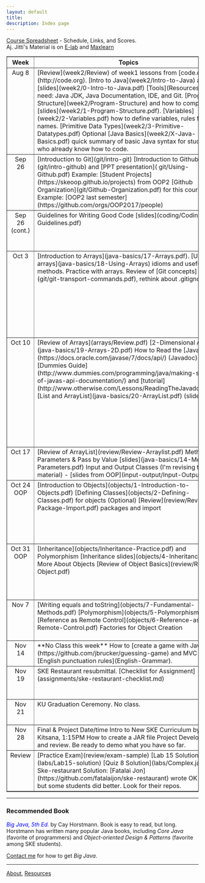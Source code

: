 ```yaml
---
layout: default
title:
description: Index page
---
```


[Course Spreadsheet](https://goo.gl/y4xqaS) - Schedule, Links, and Scores.    
Aj. Jitti's Material is on [E-lab](https://elab.cpe.ku.ac.th) and [Maxlearn](https://course.ku.ac.th)


<table border="1">
<tr valign="top">
  <th> Week  </th> 
  <th width="46%"> Topics </th>
  <th width="46%"> Assignment </th>
</tr>
<!-- -->
<tr valign="top">
<td align="center"> Aug 8 </td>
<td markdown="span">
[Review](week2/Review) of week1 lessons from [code.org](http://code.org).   
[Intro to Java](week2/Intro-to-Java) and [slides](week2/0-Intro-to-Java.pdf)   
[Tools](Resources) you need: Java JDK, Java Documentation, IDE, and Git.  
[Program Structure](week2/Program-Structure) and how to compile; [slides](week2/1-Program-Structure.pdf).  
[Variables](week2/2-Variables.pdf) how to define variables, rules for names.  
[Primitive Data Types](week2/3-Primitive-Datatypes.pdf)  
Optional [Java Basics](week2/X-Java-Basics.pdf) quick summary of basic Java syntax for students who already know how to code.  
</td>
<td markdown="span">
**Lab**  
1. [Intro to Java](week2/Lab1-Intro.pdf) with Greeter program. **New:** added optional problems using dialog boxes.  
2. [elab](https://elab.cpe.ku.ac.th) - must be done by next week.
</td>
<!-- Sep 26: git, coding -->
</tr>
<tr valign="top">
<td align="center"> Sep 26 </td>
<td markdown="span">
[Introduction to Git](git/intro-git)   
[Introduction to Github](git/intro-github) and [PPT presentation](
git/Using-Github.pdf)    
Example: [Student Projects](https://skeoop.github.io/projects) from OOP2    
[Github Organization](git/Github-Organization.pdf) for this course. Example: [OOP2 last semester](https://github.com/orgs/OOP2017/people)    
</td>
<td markdown="span">
**Lab:** [Git Assignment](git/lab-git) there will be a quiz on this next week.    
**SKE Restaurant:** You must create a Github repository named **ske-restaurant** and commit your code there.  Use that name **exactly**.   
**Homework:**  Learn to use the command line on your computer. Know how to: a) change directory, b) list files, c) list all files including hidden files, d) rename or move files, e) run a program.
</td>
</tr>
<!-- clean code -->
<tr valign="top">
<td align="center"> Sep 26<br/>(cont.) </td>
<td markdown="span">
Guidelines for Writing Good Code [slides](coding/Coding-Guidelines.pdf) 
</td>
<td markdown="span">
**Lab:** [Code Improvement Lab](coding/lab-code-improvement)
This assignment uses Github. **Due:** Sunday, 1 Oct, 20:00 on Github.    
Problem 3 (fixcode): [https://classroom.github.com/a/A0HAJsTW](https://classroom.github.com/a/A0HAJsTW)    
Study:  [Java Coding Standard](coding/Java-Coding-Standard.pdf)
</td>
</tr>
<!-- arrays -->
<tr valign="top">
<td align="center"> Oct 3 </td>
<td markdown="span">
[Introduction to Arrays](java-basics/17-Arrays.pdf).   
[Using arrays](java-basics/18-Using-Arrays) idioms and useful methods.   
Practice with arrays.   
Review of [Git concepts](git/git-transport-commands.pdf), rethink about .gitignore.    
</td>
<td markdown="span">
**Lab:**  [Arrays Lab](arrays/lab-arrays) using Github.   [JUnit Test Cases](https://github.com/OOP2018/arraylab-test).    
Lab URL: [https://classroom.github.com/a/fRBMqAfi](https://classroom.github.com/a/fRBMqAfi) to create your repository.    
**Read**: *Big Java*, Ch. 7 *Arrays*. Only 40 pages, easy to read.    
**Homework 2**:  [SKE Restaurant with Arrays](assignments/homework2) Revise SKE Restaurant to use **arrays** for menu items, prices, and customer's order.  Commit the code to Github (repo name **ske-restaurant**) by Sunday, 8 Oct 24:00.     
No credit if Github repo name is not **ske-restaurant**.     
See the **Checklist** at end of [Homework2](assignments/homework2).
</td>
</tr>
<!-- 2d-arrays and more -->
<tr valign="top">
<td align="center"> Oct 10 </td>
<td markdown="span">
[Review of Arrays](arrays/Review.pdf)        
[2-Dimensional Arrays](java-basics/19-Arrays-2D.pdf)   
How to Read the [Java API](https://docs.oracle.com/javase/7/docs/api/) (Javadoc) - [Dummies Guide](http://www.dummies.com/programming/java/making-sense-of-javas-api-documentation/) and [tutorial](http://www.otherwise.com/Lessons/ReadingTheJavadoc.html)    
[List and ArrayList](java-basics/20-ArrayList.pdf) (slides)
</td>
<td markdown="span">
**Quiz**    
**Lab:** [ArrayList Lab](arrays/lab-arraylist) using Github.    
Lab URL: [https://classroom.github.com/a/-cZ1ppg-](https://classroom.github.com/a/-cZ1ppg-) to create your repository.    
**Read**: *Big Java*, Ch. 7 *Arrays*  covers 2D arrays and ArrayList.    
**Suggested**: [Java Tutorial on ArrayList](https://docs.oracle.com/javase/tutorial/collections/implementations/list.html) and very brief [Beginners Book](https://beginnersbook.com/2013/12/java-arraylist/).    
**Homework**:     
1. Resubmit **fixcode** by Wednesday, 11 Oct, 22:00. Last chance.   
2. Resubmit **arraylab** by Friday, 22:00.    
3. ArrayList lab (above). Due: Sunday, 15 Oct. 8:00 (AM).    
4. [SKE Restaurant using Arrays](assignments/homework2) - must *really* use array. Details: see [assignment](assignments/homework2) and testing critieria in Google spreadsheet.       
**Grading Criteria**:    
See the [Course Spreadsheet](https://goo.gl/y4xqaS) "Grading Criteria" sheet on Google Docs.
</td>
</tr>
<!-- Week 11 -->
<tr valign="top">
<td align="center"> Oct 17 </td>
<td markdown="span">
[Review of ArrayList](review/Review-Arraylist.pdf)   
Method Parameters & Pass by Value [slides](java-basics/14-Method-Parameters.pdf)    
Input and Output Classes (I'm revising this material) - [slides from OOP](input-output/Input-Output.pdf)    
</td>
<td markdown="span">
**Quiz** - coding problem using arrays   
Lab: some input/output practice    
Review and correction of SKE Restaurant    
**Read**: *Big Java*, Ch. 11.1-11.2 (Input/Output), 11.4    
**Homework 3**: [SKE Restaurant with Menu File and Restaurant Manager](assignments/homework3).
</td>
</tr>
<!-- Week 12: OOP 1 -->
<tr valign="top">
<td align="center"> Oct 24 <br/> OOP </td>
<td markdown="span">
[Introduction to Objects](objects/1-Introduction-to-Objects.pdf)    
[Defining Classes](objects/2-Defining-Classes.pdf) for objects    
(Optional) [Review](review/Review-Package-Import.pdf) packages and import    
</td>
<td markdown="span">
**Quiz** reading from a file, using Arrays and ArrayList    
Lab: [Objects Lab](objects/lab-objects)    
Lab URL: [https://classroom.github.com/a/ubpc4JQ8](https://classroom.github.com/a/ubpc4JQ8)    
**Read**: *Big Java*, Ch. 2 (Objects) and Ch. 3 (Implementing Classes)    
**Suggested**: Java Tutorial on [Classes and Objects](https://docs.oracle.com/javase/tutorial/java/javaOO/index.html)    
**Project Proposal**:  [Instructions and Template](https://goo.gl/hegYGY) and [Sign-up Form](https://goo.gl/BUhK9k).
</td>
</tr>
<!-- Week 13: OOP 2 -->
<tr valign="top">
<td align="center"> Oct 31 <br/>OOP </td>
<td markdown="span">
[Inheritance](objects/Inheritance-Practice.pdf) and Polymorphism   
[Inheritance slides](objects/4-Inheritance.pdf)    
More About Objects    
[Review of Object Basics](review/Review-Object.pdf)   
</td>
<td markdown="span">
**Quiz**:  computer-based quiz using Github classroom    
**Lab**: [Inheritance](objects/lab-inheritance.pdf) - extend Person and BankAccount from last week.    
**Read**: *Big Java*, Ch. 9 (Inheritance and Polymorphism).   
**Suggested**: Java Tutorial on [Polymorphism](https://docs.oracle.com/javase/tutorial/java/IandI/polymorphism.html)     
**Note:** Polymorphism is key to O-O programming. Inheritance enables polymorphism and code reuse.  Try to understand them thoroughly.
</td>
</tr>
<!-- OOP 3 -->
<tr valign="top">
<td align="center"> Nov 7 </td>
<td markdown="span">
[Writing equals and toString](objects/7-Fundamental-Methods.pdf)    
[Polymorphism](objects/5-Polymorphism.pdf)    
[Reference as Remote Control](objects/6-Reference-as-Remote-Control.pdf)    
Factories for Object Creation  
</td>
<td markdown="span">
**Lab**: [Polymorphism, equals](objects/lab-polymorphism)   
**Assignment Cancelled**: [HW4: SKE Restaurant with objects](assignments/homework4) (Optional if you already finished HW2&HW3)    
**Coding Practice**: [Fraction class](assignments/Fraction.pdf) recommended for practice writing classes. There is an **app** for this.
</td>
</tr>
<!-- Project Prep -->
<tr valign="top">
<td align="center"> Nov 14 </td>
<td markdown="span">
**No Class this week**    
How to [create a game with JavaFX](https://github.com/jbrucker/guessing-game) and MVC design.   
[English punctuation rules](English-Grammar).    
</td>
<td markdown="span">
**Assignment**: Add link to your Github repo to [Projects Page](https://goo.gl/BUhK9k).  
Examples:   
[Guessing Game with JavaFX](https://github.com/jbrucker/guessing-game) and MVC design.   

</td>
</tr>
<!-- Project Prep -->
<tr valign="top">
<td align="center"> Nov 19 </td>
<td markdown="span">
SKE Restaurant resubmittal.    
[Checklist for Assignment](assignments/ske-restaurant-checklist.md)    
</td>
<td markdown="span">
Last day to resubmit for partial credit.    
[Checklist for Assignment](assignments/ske-restaurant-checklist.md)    
Repository must be **ske-restaurant**, with correct project structure and correct class/package naming.
</td>
</tr>
<!-- Commencement -->
<tr valign="top">
<td align="center"> Nov 21 </td>
<td markdown="span">
KU Graduation Ceremony. No class.
</td>
<td markdown="span">
Work on your project.  Write prototype code. Have something running as soon as you can.    
Ask TAs and instructor for help!    
**Practice Problem**: [Fraction class](assignments/Fraction.pdf)    
</td>
</tr>
<!-- week 15 Project work -->
<tr valign="top">
<td align="center"> Nov 28 </td>
<td markdown="span">
Final & Project Date/time    
Intro to New SKE Curriculum by Prof. Kitsana, 1:15PM     
How to create a JAR file    
Project Development and review.   
Be ready to demo what you have so far.   
</td>
<td markdown="span">
[Review Lab](https://classroom.github.com/a/QMuQcnMn) some review questions.    
**Quiz** primarily on Oct 24-Nov 7 topics.     
You must have code in Github and something to demonstrate.
Ask TAs and instructor for help!
</td>
</tr>
<!-- Review -->
<tr valign="top">
<td align="center">Review</td>
<td markdown="span">
[Practice Exam](review/exam-sample)    
[Lab 15 Solution](labs/Lab15-solution)    
[Quiz 8 Solution](labs/Complex.java)    
Ske-restaurant Solution: [Fatalai Jon](https://github.com/fatalaijon/ske-restaurant) wrote OK code, but some students did better. Look for their repos.
</td>
<td markdown="span">
[Java Tutorial on Udemy](https://www.udemy.com/java-tutorial/) nice online course starts easy, covers a lot.
</td>
</tr>

</table>


---
### Recommended Book

<font color="blue"><i>Big Java, 5th Ed.</i></font> by Cay Horstmann.  Book is easy to read, but long.  Horstmann has written many popular Java books, including *Core Java* (favorite of programmers) and *Object-oriented Design & Patterns* (favorite among SKE students).

[Contact me](Contact) for how to get *Big Java*.

---
[About](About), [Resources](Resources)
